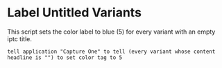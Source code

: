 # Label Untitled Variants

This script sets the color label to blue (5) for every variant with an empty iptc title.

```applescript
tell application "Capture One" to tell (every variant whose content headline is "") to set color tag to 5
```

